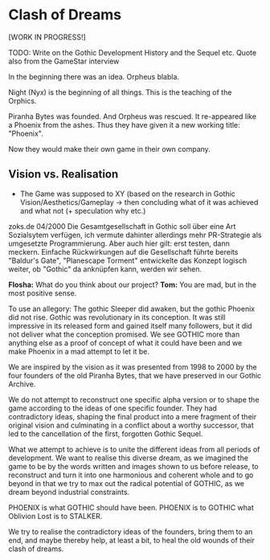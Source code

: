 # Clash of Dreams

<span class="changed">[WORK IN PROGRESS!]</span>

TODO: Write on the Gothic Development History and the Sequel etc.
Quote also from the GameStar interview



In the beginning there was an idea. 
Orpheus blabla.

Night (Nyx) is the beginning of all things.
This is the teaching of the Orphics.


Piranha Bytes was founded. And Orpheus was rescued.
It re-appeared like a Phoenix from the ashes.
Thus they have given it a new working title: "Phoenix".

Now they would make their own game in their own company.



## Vision vs. Realisation

* The Game was supposed to XY (based on the research in Gothic Vision/Aesthetics/Gameplay -> then concluding what of it was achieved and what not (+ speculation why etc.)

zoks.de 04/2000
Die Gesamtgesellschaft in Gothic soll über eine Art Sozialsytem verfügen, ich vermute dahinter allerdings mehr PR-Strategie als umgesetzte Programmierung. Aber auch hier gilt: erst testen, dann meckern. Einfache Rückwirkungen auf die Gesellschaft führte bereits "Baldur's Gate", "Planescape Torment" entwickelte das Konzept logisch weiter, ob "Gothic" da anknüpfen kann, werden wir sehen.






**Flosha:** What do you think about our project?
**Tom:** You are mad, but in the most positive sense.

To use an allegory: The gothic Sleeper did awaken, but the gothic Phoenix did not rise. Gothic was revolutionary in its conception. It was still impressive in its released form and gained itself many followers, but it did not deliver what the conception promised. We see GOTHIC more than anything else as a proof of concept of what it could have been and we make Phoenix in a mad attempt to let it be. 

We are inspired by the vision as it was presented from 1998 to 2000 by the four founders of the old Piranha Bytes, that we have preserved in our Gothic Archive. 

We do not attempt to reconstruct one specific alpha version or to shape the game according to the ideas of one specific founder. They had contradictory ideas, shaping the final product into a mere fragment of their original vision and culminating in a conflict about a worthy successor, that led to the cancellation of the first, forgotten Gothic Sequel.

What we attempt to achieve is to unite the different ideas from all periods of development. We want to realise this diverse dream, as we imagined the game to be by the words written and images shown to us before release, to reconstruct and turn it into one harmonious and coherent whole and to go beyond in that we try to max out the radical potential of GOTHIC, as we dream beyond industrial constraints.

PHOENIX is what GOTHIC should have been. 
PHOENIX is to GOTHIC what Oblivion Lost is to STALKER.

We try to realise the contradictory ideas of the founders, bring them to an end, and maybe thereby help, at least a bit, to heal the old wounds of their clash of dreams.



